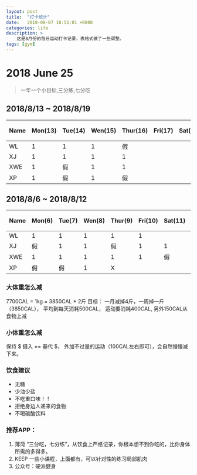 ```yaml
---
layout: post
title:  "打卡统计"
date:   2018-08-07 18:51:01 +0800
categories: life
description: >
    这是8月份的每日运动打卡记录，表格式做了一些调整。 
tags: [gym] 
---
```


# 2018 June 25
> 一年一个小目标,三分练,七分吃
## 2018/8/13  ~  2018/8/19

| Name | Mon(13) | Tue(14)  | Wen(15) | Thur(16)| Fri(17) | Sat(18) | Sun(19) | 红包|
|:----|:----|:----|:----|:----|:-----| ----|:-----|:--- |
| WL  |1|1|1|假|||||
| XJ  |1|1|1|1|||||
| XWE |1|假|1|1|||||
| XP  |1|假|1|假|||||

## 2018/8/6  ~  2018/8/12

| Name | Mon(6) | Tue(7)  | Wen(8) | Thur(9)| Fri(10) | Sat(11) | Sun(12) | 红包|
|:----|:----|:----|:----|:----|:-----| ----|:-----|:--- |
| WL  |1|1|1|1|1||1||
| XJ  |假|1|1|假|1|1|1||
| XWE |1|1|1|1|1|假|1||
| XP  |假|假|1|X|||1||


### 大体重怎么减
7700CAL = 1kg = 3850CAL * 2斤
目标： 一月减掉4斤，一周掉一斤（3850CAL），
平均到每天消耗500CAL， 运动要消耗400CAL,  另外150CAL从食物上减

### 小体重怎么减
保持  $ 摄入 ==  基代 $， 外加不过量的运动（100CAL左右即可），会自然慢慢减下来。

### 饮食建议
 - 无糖
 - 少油少盐
 - 不吃重口味！！
 - 拒绝身边人递来的食物
 - 不喝碳酸饮料

### 推荐APP：
1. 薄菏
   “三分吃，七分练”，从饮食上严格记录，你根本想不到你吃的，比你身体所需的多得多。
2. KEEP
   一些小课程，上面都有，可以针对性的练习局部肌肉
3. 公众号：硬派健身
